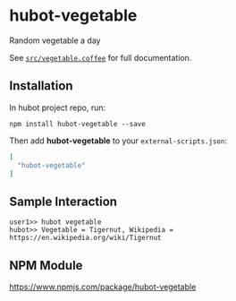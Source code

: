# hubot-vegetable

Random vegetable a day

See [`src/vegetable.coffee`](src/vegetable.coffee) for full documentation.

## Installation

In hubot project repo, run:

`npm install hubot-vegetable --save`

Then add **hubot-vegetable** to your `external-scripts.json`:

```json
[
  "hubot-vegetable"
]
```

## Sample Interaction

```
user1>> hubot vegetable
hubot>> Vegetable = Tigernut, Wikipedia = https://en.wikipedia.org/wiki/Tigernut
```

## NPM Module

https://www.npmjs.com/package/hubot-vegetable
